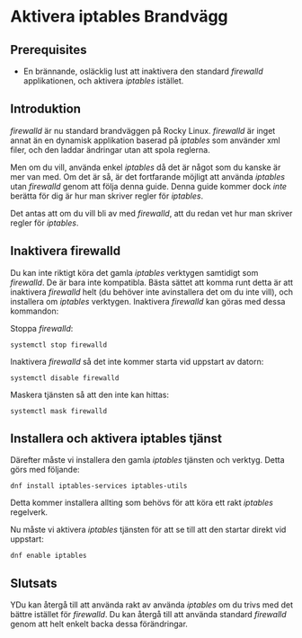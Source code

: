 # Aktivera iptables Brandvägg

## Prerequisites

* En brännande, osläcklig lust att inaktivera den standard _firewalld_ applikationen, och aktivera _iptables_ istället.

## Introduktion

_firewalld_ är nu standard brandväggen på Rocky Linux. _firewalld_ är inget annat än en dynamisk applikation baserad på _iptables_ som använder xml filer, och den laddar ändringar utan att spola reglerna. 

Men om du vill, använda enkel _iptables_ då det är något som du kanske är mer van med. Om det är så, är det fortfarande möjligt att använda _iptables_ utan _firewalld_ genom att följa denna guide. Denna guide kommer dock _inte_ berätta för dig är hur man skriver regler för _iptables_. 

Det antas att om du vill bli av med _firewalld_, att du redan vet hur man skriver regler för _iptables_.

## Inaktivera firewalld

Du kan inte riktigt köra det gamla _iptables_ verktygen samtidigt som  _firewalld_. De är bara inte kompatibla. Bästa sättet att komma runt detta är att inaktivera _firewalld_ helt (du behöver inte avinstallera det om du inte vill), och installera om _iptables_ verktygen. Inaktivera _firewalld_ kan göras med dessa kommandon:

Stoppa _firewalld_:

`systemctl stop firewalld`

Inaktivera _firewalld_ så det inte kommer starta vid uppstart av datorn:

`systemctl disable firewalld`

Maskera tjänsten så att den inte kan hittas:

`systemctl mask firewalld`

## Installera och aktivera iptables tjänst

Därefter måste vi installera den gamla _iptables_ tjänsten och verktyg. Detta görs med följande:

`dnf install iptables-services iptables-utils`

Detta kommer installera allting som behövs för att köra ett rakt _iptables_ regelverk.

Nu måste vi aktivera _iptables_ tjänsten för att se till att den startar direkt vid uppstart:

`dnf enable iptables`

## Slutsats

YDu kan återgå till att använda rakt av använda _iptables_ om du trivs med det bättre istället för _firewalld_. Du kan återgå till att använda standard _firewalld_ genom att helt enkelt backa dessa förändringar.


